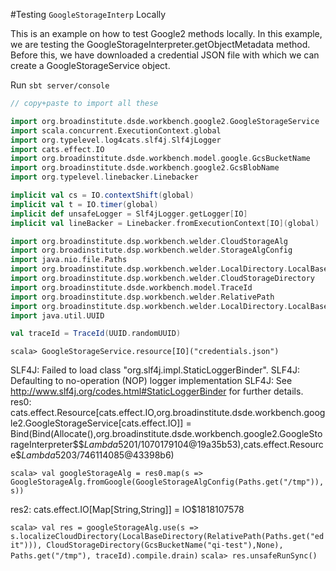 #Testing `GoogleStorageInterp` Locally

This is an example on how to test Google2 methods locally. In this example, we are testing the 
GoogleStorageInterpreter.getObjectMetadata method. Before this, we have downloaded a credential JSON 
file with which we can create a GoogleStorageService object.

Run `sbt server/console`

```scala
// copy+paste to import all these

import org.broadinstitute.dsde.workbench.google2.GoogleStorageService
import scala.concurrent.ExecutionContext.global
import org.typelevel.log4cats.slf4j.Slf4jLogger
import cats.effect.IO
import org.broadinstitute.dsde.workbench.model.google.GcsBucketName
import org.broadinstitute.dsde.workbench.google2.GcsBlobName
import org.typelevel.linebacker.Linebacker

implicit val cs = IO.contextShift(global)
implicit val t = IO.timer(global)
implicit def unsafeLogger = Slf4jLogger.getLogger[IO]
implicit val lineBacker = Linebacker.fromExecutionContext[IO](global)

import org.broadinstitute.dsp.workbench.welder.CloudStorageAlg
import org.broadinstitute.dsp.workbench.welder.StorageAlgConfig
import java.nio.file.Paths
import org.broadinstitute.dsp.workbench.welder.LocalDirectory.LocalBaseDirectory
import org.broadinstitute.dsp.workbench.welder.CloudStorageDirectory
import org.broadinstitute.dsde.workbench.model.TraceId
import org.broadinstitute.dsp.workbench.welder.RelativePath
import org.broadinstitute.dsp.workbench.welder.LocalDirectory.LocalBaseDirectory
import java.util.UUID

val traceId = TraceId(UUID.randomUUID)
```

`scala> GoogleStorageService.resource[IO]("credentials.json")`

SLF4J: Failed to load class "org.slf4j.impl.StaticLoggerBinder".
SLF4J: Defaulting to no-operation (NOP) logger implementation
SLF4J: See http://www.slf4j.org/codes.html#StaticLoggerBinder for further details.
res0: cats.effect.Resource[cats.effect.IO,org.broadinstitute.dsde.workbench.google2.GoogleStorageService[cats.effect.IO]] = Bind(Bind(Allocate(<function1>),org.broadinstitute.dsde.workbench.google2.GoogleStorageInterpreter$$$Lambda$5201/1070179104@19a35b53),cats.effect.Resource$$Lambda$5203/746114085@43398b6)

`scala> val googleStorageAlg = res0.map(s => GoogleStorageAlg.fromGoogle(GoogleStorageAlgConfig(Paths.get("/tmp")), s))`

res2: cats.effect.IO[Map[String,String]] = IO$1818107578

`scala> val res = googleStorageAlg.use(s => s.localizeCloudDirectory(LocalBaseDirectory(RelativePath(Paths.get("edit"))), CloudStorageDirectory(GcsBucketName("qi-test"),None), Paths.get("/tmp"), traceId).compile.drain)`
`scala> res.unsafeRunSync()`
